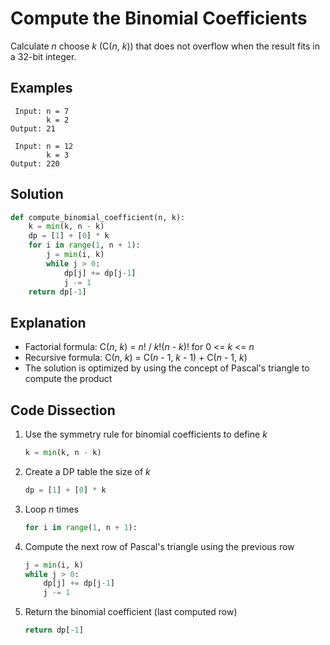 # Compute the Binomial Coefficients
Calculate _n_ choose _k_ (C(_n_, _k_)) that does not overflow when the result fits in a 32-bit integer.

## Examples
```
 Input: n = 7
        k = 2
Output: 21

 Input: n = 12
        k = 3
Output: 220
```

## Solution
```python
def compute_binomial_coefficient(n, k):
    k = min(k, n - k)
    dp = [1] + [0] * k
    for i in range(1, n + 1):
        j = min(i, k)
        while j > 0:
            dp[j] += dp[j-1]
            j -= 1
    return dp[-1]
```

## Explanation
* Factorial formula: C(_n_, _k_) = _n_! / _k_!(_n_ - _k_)! for 0 <= _k_ <= _n_
* Recursive formula: C(_n_, _k_) = C(_n_ - 1, _k_ - 1) + C(_n_ - 1, _k_)
* The solution is optimized by using the concept of Pascal's triangle to compute the product

## Code Dissection
1. Use the symmetry rule for binomial coefficients to define _k_
    ```python
    k = min(k, n - k)
    ```
2. Create a DP table the size of _k_
    ```python
    dp = [1] + [0] * k
    ```
3. Loop _n_ times
    ```python
    for i in range(1, n + 1):
    ```
4. Compute the next row of Pascal's triangle using the previous row
    ```python
    j = min(i, k)
    while j > 0:
        dp[j] += dp[j-1]
        j -= 1
    ```
5. Return the binomial coefficient (last computed row)
    ```python
    return dp[-1]
    ```